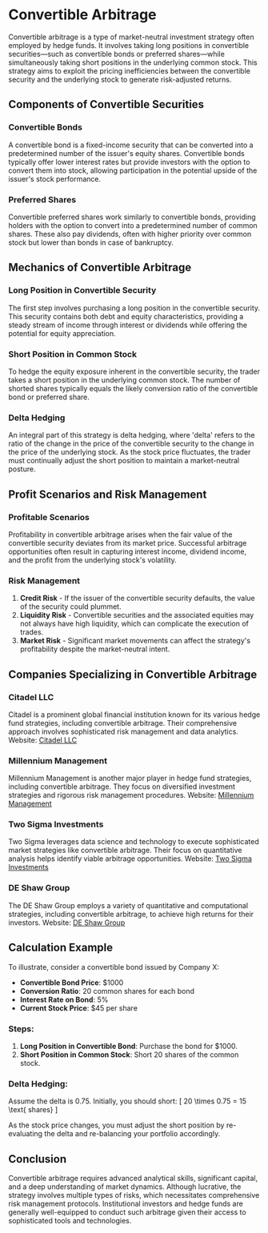 # Convertible Arbitrage

Convertible arbitrage is a type of market-neutral investment strategy often employed by hedge funds. It involves taking long positions in convertible securities—such as convertible bonds or preferred shares—while simultaneously taking short positions in the underlying common stock. This strategy aims to exploit the pricing inefficiencies between the convertible security and the underlying stock to generate risk-adjusted returns.

## Components of Convertible Securities

### Convertible Bonds

A convertible bond is a fixed-income security that can be converted into a predetermined number of the issuer's equity shares. Convertible bonds typically offer lower interest rates but provide investors with the option to convert them into stock, allowing participation in the potential upside of the issuer's stock performance.

### Preferred Shares

Convertible preferred shares work similarly to convertible bonds, providing holders with the option to convert into a predetermined number of common shares. These also pay dividends, often with higher priority over common stock but lower than bonds in case of bankruptcy.

## Mechanics of Convertible Arbitrage

### Long Position in Convertible Security

The first step involves purchasing a long position in the convertible security. This security contains both debt and equity characteristics, providing a steady stream of income through interest or dividends while offering the potential for equity appreciation.

### Short Position in Common Stock

To hedge the equity exposure inherent in the convertible security, the trader takes a short position in the underlying common stock. The number of shorted shares typically equals the likely conversion ratio of the convertible bond or preferred share.

### Delta Hedging

An integral part of this strategy is delta hedging, where 'delta' refers to the ratio of the change in the price of the convertible security to the change in the price of the underlying stock. As the stock price fluctuates, the trader must continually adjust the short position to maintain a market-neutral posture.

## Profit Scenarios and Risk Management

### Profitable Scenarios

Profitability in convertible arbitrage arises when the fair value of the convertible security deviates from its market price. Successful arbitrage opportunities often result in capturing interest income, dividend income, and the profit from the underlying stock's volatility.

### Risk Management

1. **Credit Risk** - If the issuer of the convertible security defaults, the value of the security could plummet.
2. **Liquidity Risk** - Convertible securities and the associated equities may not always have high liquidity, which can complicate the execution of trades.
3. **Market Risk** - Significant market movements can affect the strategy's profitability despite the market-neutral intent.

## Companies Specializing in Convertible Arbitrage

### Citadel LLC

Citadel is a prominent global financial institution known for its various hedge fund strategies, including convertible arbitrage. Their comprehensive approach involves sophisticated risk management and data analytics.
Website: [Citadel LLC](https://www.citadel.com/)

### Millennium Management

Millennium Management is another major player in hedge fund strategies, including convertible arbitrage. They focus on diversified investment strategies and rigorous risk management procedures.
Website: [Millennium Management](https://www.mlp.com/)

### Two Sigma Investments

Two Sigma leverages data science and technology to execute sophisticated market strategies like convertible arbitrage. Their focus on quantitative analysis helps identify viable arbitrage opportunities.
Website: [Two Sigma Investments](https://www.twosigma.com/)

### DE Shaw Group

The DE Shaw Group employs a variety of quantitative and computational strategies, including convertible arbitrage, to achieve high returns for their investors.
Website: [DE Shaw Group](https://www.deshaw.com/)

## Calculation Example

To illustrate, consider a convertible bond issued by Company X:
- **Convertible Bond Price**: $1000
- **Conversion Ratio**: 20 common shares for each bond
- **Interest Rate on Bond**: 5%
- **Current Stock Price**: $45 per share

### Steps:
1. **Long Position in Convertible Bond**: Purchase the bond for $1000.
2. **Short Position in Common Stock**: Short 20 shares of the common stock.

### Delta Hedging:
Assume the delta is 0.75. Initially, you should short:
\[ 20 \times 0.75 = 15 \text{ shares} \]

As the stock price changes, you must adjust the short position by re-evaluating the delta and re-balancing your portfolio accordingly.

## Conclusion

Convertible arbitrage requires advanced analytical skills, significant capital, and a deep understanding of market dynamics. Although lucrative, the strategy involves multiple types of risks, which necessitates comprehensive risk management protocols. Institutional investors and hedge funds are generally well-equipped to conduct such arbitrage given their access to sophisticated tools and technologies.
